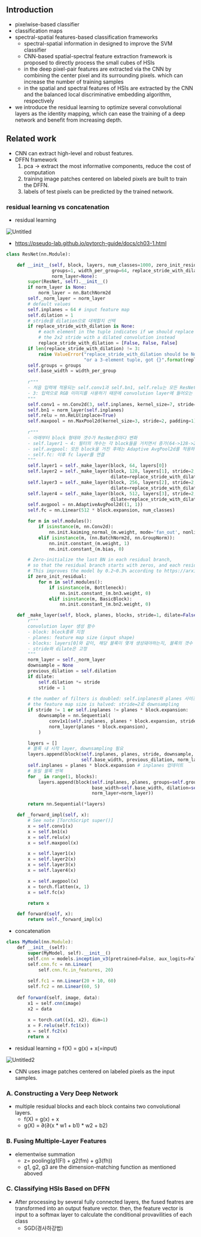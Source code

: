 ## Introduction

- pixelwise-based classifier
- classification maps
- spectral-spatial features-based classification frameworks
    - spectral-spatial information in designed to improve the SVM classifier
    - CNN-based spatial-spectral feature extraction framework is proposed to directly process the small cubes of HSIs
    - in the deep pixel-pair features are extracted via the CNN by combining the center pixel and its surrounding pixels. which can increase the number of training samples
    - in the spatial and spectral features of HSIs are extracted by the CNN and the balanced local discriminative embedding algorithm, respectively
- we introduce the residual learning to optimize several convolutional layers as the identity mapping, which can ease the training of a deep network and benefit from increasing depth.

## Related work

- CNN can extract high-level and robust features.
- DFFN framework
    1. pca → extract the most informative components, reduce the cost of computation
    2. training image patches centered on labeled pixels are built to train the DFFN.
    3. labels of test pixels can be predicted by the trained network.

### residual learning vs concatenation

- residual learning

![Untitled](https://github.com/user-attachments/assets/38c5d9a7-f9ca-4a1d-b791-f91b9d3697df)


- https://pseudo-lab.github.io/pytorch-guide/docs/ch03-1.html

```python
class ResNet(nn.Module):

    def __init__(self, block, layers, num_classes=1000, zero_init_residual=False,
                 groups=1, width_per_group=64, replace_stride_with_dilation=None,
                 norm_layer=None):
        super(ResNet, self).__init__()
        if norm_layer is None:
            norm_layer = nn.BatchNorm2d
        self._norm_layer = norm_layer
        # default values
        self.inplanes = 64 # input feature map
        self.dilation = 1
        # stride를 dilation으로 대체할지 선택
        if replace_stride_with_dilation is None:
            # each element in the tuple indicates if we should replace
            # the 2x2 stride with a dilated convolution instead
            replace_stride_with_dilation = [False, False, False]
        if len(replace_stride_with_dilation) != 3:
            raise ValueError("replace_stride_with_dilation should be None "
                             "or a 3-element tuple, got {}".format(replace_stride_with_dilation))
        self.groups = groups
        self.base_width = width_per_group
        
        r"""
        - 처음 입력에 적용되는 self.conv1과 self.bn1, self.relu는 모든 ResNet에서 동일 
        - 3: 입력으로 RGB 이미지를 사용하기 때문에 convolution layer에 들어오는 input의 channel 수는 3
        """
        self.conv1 = nn.Conv2d(3, self.inplanes, kernel_size=7, stride=2, padding=3, bias=False)
        self.bn1 = norm_layer(self.inplanes)
        self.relu = nn.ReLU(inplace=True)
        self.maxpool = nn.MaxPool2d(kernel_size=3, stride=2, padding=1)
        
        r"""
        - 아래부터 block 형태와 갯수가 ResNet층마다 변화
        - self.layer1 ~ 4: 필터의 개수는 각 block들을 거치면서 증가(64->128->256->512)
        - self.avgpool: 모든 block을 거친 후에는 Adaptive AvgPool2d를 적용하여 (n, 512, 1, 1)의 텐서로
        - self.fc: 이후 fc layer를 연결
        """
        self.layer1 = self._make_layer(block, 64, layers[0])
        self.layer2 = self._make_layer(block, 128, layers[1], stride=2, # 여기서부터 downsampling적용
                                       dilate=replace_stride_with_dilation[0])
        self.layer3 = self._make_layer(block, 256, layers[2], stride=2,
                                       dilate=replace_stride_with_dilation[1])
        self.layer4 = self._make_layer(block, 512, layers[3], stride=2,
                                       dilate=replace_stride_with_dilation[2])
        self.avgpool = nn.AdaptiveAvgPool2d((1, 1))
        self.fc = nn.Linear(512 * block.expansion, num_classes)

        for m in self.modules():
            if isinstance(m, nn.Conv2d):
                nn.init.kaiming_normal_(m.weight, mode='fan_out', nonlinearity='relu')
            elif isinstance(m, (nn.BatchNorm2d, nn.GroupNorm)):
                nn.init.constant_(m.weight, 1)
                nn.init.constant_(m.bias, 0)

        # Zero-initialize the last BN in each residual branch,
        # so that the residual branch starts with zeros, and each residual block behaves like an identity.
        # This improves the model by 0.2~0.3% according to https://arxiv.org/abs/1706.02677
        if zero_init_residual:
            for m in self.modules():
                if isinstance(m, Bottleneck):
                    nn.init.constant_(m.bn3.weight, 0)
                elif isinstance(m, BasicBlock):
                    nn.init.constant_(m.bn2.weight, 0)

    def _make_layer(self, block, planes, blocks, stride=1, dilate=False):
        r"""
        convolution layer 생성 함수
        - block: block종류 지정
        - planes: feature map size (input shape)
        - blocks: layers[0]와 같이, 해당 블록이 몇개 생성돼야하는지, 블록의 갯수 (layer 반복해서 쌓는 개수)
        - stride와 dilate은 고정
        """
        norm_layer = self._norm_layer
        downsample = None
        previous_dilation = self.dilation
        if dilate:
            self.dilation *= stride
            stride = 1
        
        # the number of filters is doubled: self.inplanes와 planes 사이즈를 맞춰주기 위한 projection shortcut
        # the feature map size is halved: stride=2로 downsampling
        if stride != 1 or self.inplanes != planes * block.expansion:
            downsample = nn.Sequential(
                conv1x1(self.inplanes, planes * block.expansion, stride),
                norm_layer(planes * block.expansion),
            )

        layers = []
        # 블록 내 시작 layer, downsampling 필요
        layers.append(block(self.inplanes, planes, stride, downsample, self.groups,
                            self.base_width, previous_dilation, norm_layer))
        self.inplanes = planes * block.expansion # inplanes 업데이트
        # 동일 블록 반복
        for _ in range(1, blocks):
            layers.append(block(self.inplanes, planes, groups=self.groups,
                                base_width=self.base_width, dilation=self.dilation,
                                norm_layer=norm_layer))

        return nn.Sequential(*layers)

    def _forward_impl(self, x):
        # See note [TorchScript super()]
        x = self.conv1(x)
        x = self.bn1(x)
        x = self.relu(x)
        x = self.maxpool(x)

        x = self.layer1(x)
        x = self.layer2(x)
        x = self.layer3(x)
        x = self.layer4(x)

        x = self.avgpool(x)
        x = torch.flatten(x, 1)
        x = self.fc(x)

        return x

    def forward(self, x):
        return self._forward_impl(x)
```

- concatenation

```jsx
class MyModel(nn.Module):
    def __init__(self):
        super(MyModel, self).__init__()
        self.cnn = models.inception_v3(pretrained=False, aux_logits=False)
        self.cnn.fc = nn.Linear(
            self.cnn.fc.in_features, 20)
        
        self.fc1 = nn.Linear(20 + 10, 60)
        self.fc2 = nn.Linear(60, 5)
        
    def forward(self, image, data):
        x1 = self.cnn(image)
        x2 = data
        
        x = torch.cat((x1, x2), dim=1)
        x = F.relu(self.fc1(x))
        x = self.fc2(x)
        return x
```

- residual learning = f(X) = g(x) + x(=input)


![Untitled2](https://github.com/user-attachments/assets/9b9257cd-fbbc-4bc6-b8ca-aa37c15f974c)


- CNN uses image patches centered on labeled pixels as the input samples.

### A. Constructing a Very Deep Network

- multiple residual blocks and each block contains two convolutional layers.
    - f(X) = g(x) + x
    - g(X) = ∂(∂(x * w1 + b1) * w2 + b2)

### B. Fusing Multiple-Layer Features

- elementwise summation
    - z= pooling(g1(Fl) + g2(fm) + g3(fh))
    - g1, g2, g3 are the dimension-matching function as mentioned aboved

### C. Classifying HSIs Based on DFFN

- After processing by several fully connected layers, the fused featres are transformed into an output feature vector. then, the feature vector is input to a softmax layer to calculate the conditional provavilities of each class
    - SGD(경사하강법)
